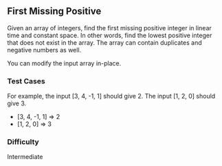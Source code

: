 ## First Missing Positive

Given an array of integers, find the first missing positive integer in linear time and constant space. In other words, find the lowest positive integer that does not exist in the array. The array can contain duplicates and negative numbers as well.

You can modify the input array in-place.

### Test Cases

For example, the input [3, 4, -1, 1] should give 2. The input [1, 2, 0] should give 3.

- [3, 4, -1, 1] => 2
- [1, 2, 0] => 3

### Difficulty

Intermediate
